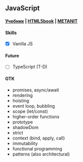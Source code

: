 ## JavaScript

#### [Учебник](https://learn.javascript.ru/) | [HTML5book](https://html5book.ru/css-css3/) | [METANIT](https://metanit.com/web/javascript/)

#### Skills
- [X] Vanilla JS

#### Future
- [ ] TypeScript (T-D)

#### GTK
- promises, async/await
- rendering
- hoisting  
- event loop, bubbling  
- scope (let/const) 
- higher-order functions
- prototype  
- shadowDom
- strict
- context (bind, apply, call)
- immutability
- functional programming
- patterns (also architectural)
